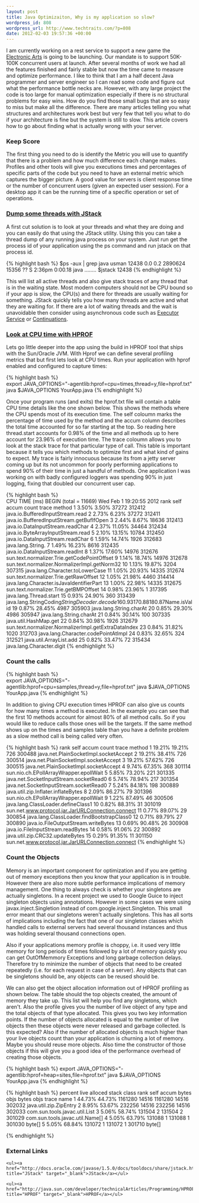 ```yaml
--- 
layout: post
title: Java Optimizaiton, Why is my application so slow?
wordpress_id: 808
wordpress_url: http://www.techtraits.com/?p=808
date: 2012-02-03 19:57:36 +00:00
---
```

<p style="text-align: justify;">

I am currently working on a rest service to support a new game the <a href="http://www.ea.com/" title="Electronic Arts" target="_blank">Electronic Arts</a> is going to be launching. Our mandate is to support 50K-100K concurrent users at launch. After several months of work we had all the features finished and fairly stable but now the time came to measure and optimize performance. I like to think that I am a half decent Java programmer and server engineer so I can read some code and figure out what the performance bottle necks are. However, with any large project the code is too large for manual optimization especially if there is no structural problems for easy wins. How do you find those small bugs that are so easy to miss but make all the difference. There are many articles telling you what structures and architectures work best but very few that tell you what to do if your architecture is fine but the system is still to slow. This article covers how to go about finding what is actually wrong with your server.</p>

<!--more-->



<h3>Keep Score</h3>

<p style="text-align: justify;">

The first thing you need to do is identify the Metric you will use to quantify that there is a problem and how much difference each change makes. Profiles and other tools will give you executions times and percentages of specific parts of the code but you need to have an external metric which captures the bigger picture. A good value for servers is client response time or the number of concurrent users (given an expected user session). For a desktop app it can be the running time of a specific operation or set of operations. </p>



<h3><a href="http://docs.oracle.com/javase/1.5.0/docs/tooldocs/share/jstack.html" title="JStack" target="_blank">Dump some threads with JStack</a></h3>

<p style="text-align: justify;">

A first cut solution is to look at your threads and what they are doing and you can easily do that using the JStack utility. Using this you can take a thread dump of any running java process on your system. Just run get the process id of your application using the ps command and run jstack on that process id. </p>




{% highlight bash %}
$ps -aux | grep java
usman          12438   0.0  0.2  2890624  15356   ??  S     2:36pm   0:00.18 java ........
$jstack 12438
{% endhighlight %}
&nbsp;



<p style="text-align: justify;">

This will list all active threads and also give stack traces of any thread that is in the waiting state. Most modern computers should not be CPU bound so if your app is slow, the CPU(s) and there for threads are usually waiting for something. JStack quickly tells you how many threads are active and what they are waiting for. If there are a lot of waiting threads and the wait is unavoidable then consider using asynchronous code such as <a href="http://docs.oracle.com/javase/1.5.0/docs/api/java/util/concurrent/ExecutorService.html" title="Executor Service" target="_blank">Executor Service</a> or <a href="http://docs.codehaus.org/display/JETTY/Continuations" title="Continuations" target="_blank">Continuations</a>.</p>



<h3><a href="http://java.sun.com/developer/technicalArticles/Programming/HPROF.html" title="HPROF" target="_blank">Look at CPU time with HPROF</a></h3>

<p style="text-align: justify;">

Lets go little deeper into the app using the build in HPROF tool that ships with the Sun/Oracle JVM. With Hprof we can define several profiling metrics that but first lets look at CPU times. Run your application with hprof enabled and configured to capture times:</p>

{% highlight bash %}  
export JAVA_OPTIONS="-agentlib:hprof=cpu=times,thread=y,file=hprof.txt"
java $JAVA_OPTIONS YourApp.java
{% endhighlight %}
&nbsp;


<p style="text-align: justify;">

Once your program runs (and exits) the hprof.txt file will contain a table CPU time details like the one shown below. This shows the methods where the CPU spends most of its execution time. The self coloumn marks the percentage of time used by the method and the accum column describes the total time accounted for so far starting at the top. So reading here thread.start accounts for 0.98% of the time and all methods up to here account for 23.96% of execution time. The trace coloumn allows you to look at the stack trace for that particular type of call. This table is important because it tells you which methods to optimize first and what kind of gains to expect. My trace is fairly innocuous because its from a jetty server coming up but its not uncommon for poorly performing applications to spend 90% of their time in just a handful of methods. One application I was working on with badly configured loggers was spending 90% in just logging, fixing that doubled our concurrent user cap.</p>



{% highlight bash %}  
CPU TIME (ms) BEGIN (total = 11669) Wed Feb  1 19:20:55 2012
rank   self  accum   count trace method
   1  3.50%  3.50%   37272 312412 java.io.BufferedInputStream.read
   2  2.73%  6.23%   37272 312411 java.io.BufferedInputStream.getBufIfOpen
   3  2.44%  8.67%   18636 312413 java.io.DataInputStream.readChar
   4  2.37% 11.05%   34464 312434 java.io.ByteArrayInputStream.read
   5  2.10% 13.15%   10784 312450 java.io.DataInputStream.readChar
   6  1.59% 14.74%    1926 312683 java.lang.String.<init>
   7  1.49% 16.23%    8616 312435 java.io.DataInputStream.readInt
   8  1.37% 17.60%   14976 312676 sun.text.normalizer.Trie.getCodePointOffset
   9  1.14% 18.74%   14976 312678 sun.text.normalizer.NormalizerImpl.getNorm32
  10  1.13% 19.87%    3204 307315 java.lang.Character.toLowerCase
  11  1.05% 20.93%   14335 312674 sun.text.normalizer.Trie.getRawOffset
  12  1.05% 21.98%    4460 314414 java.lang.Character.isJavaIdentifierPart
  13  1.00% 22.98%   14335 312675 sun.text.normalizer.Trie.getBMPOffset
  14  0.98% 23.96%       1 317395 java.lang.Thread.start
  15  0.93% 24.90%     360 313439 java.lang.StringCoding$StringDecoder.decode
  16  0.93% 25.82%     208 300638 sun.misc.ASCIICaseInsensitiveComparator.lowerCaseHashCode
  17  0.88% 26.70%     500 312717 java.text.RBTableBuilder.addExpansion
  18  0.87% 27.58%    2410 300626 java.util.jar.Attributes$Name.isValid
  19  0.87% 28.45%    4987 305903 java.lang.String.charAt
  20  0.85% 29.30%    4986 305947 java.lang.String.charAt
  21  0.84% 30.14%     100 307335 java.util.HashMap.get
  22  0.84% 30.98%    1926 312679 sun.text.normalizer.NormalizerImpl.getExtraDataIndex
  23  0.84% 31.82%    1020 312703 java.lang.Character.codePointAtImpl
  24  0.83% 32.65%     324 312521 java.util.ArrayList.add
  25  0.82% 33.47%      72 315434 java.lang.Character.digit
{% endhighlight %}
&nbsp;


<h3>Count the calls</h3>

{% highlight bash %}  
export JAVA_OPTIONS="-agentlib:hprof=cpu=samples,thread=y,file=hprof.txt"
java $JAVA_OPTIONS YourApp.java
{% endhighlight %}
&nbsp;


<p style="text-align: justify;">

In addition to giving CPU execution times HPROF can also give us counts for how many times a method is executed. In the example you can see that the first 10 methods account for almost 80% of all method calls. So if you would like to reduce calls those ones will be the targets. If the same method shows up on the times and samples table than you have a definite problem as a slow method call is being called very often. </p>



{% highlight bash %}
rank   self  accum   count trace method
   1 19.21% 19.21%     726 300488 java.net.PlainSocketImpl.socketAccept
   2 19.21% 38.41%     726 300514 java.net.PlainSocketImpl.socketAccept
   3 19.21% 57.62%     726 300515 java.net.PlainSocketImpl.socketAccept
   4  9.74% 67.35%     368 301114 sun.nio.ch.EPollArrayWrapper.epollWait
   5  5.85% 73.20%     221 301335 java.net.SocketInputStream.socketRead0
   6  5.74% 78.94%     217 301354 java.net.SocketInputStream.socketRead0
   7  5.24% 84.18%     198 300889 java.util.zip.Inflater.inflateBytes
   8  2.09% 86.27%      79 301396 sun.nio.ch.EPollArrayWrapper.epollWait
   9  1.22% 87.49%      46 300506 java.lang.ClassLoader.defineClass1
  10  0.82% 88.31%      31 301019 sun.net.www.protocol.jar.JarURLConnection.connect
  11  0.77% 89.07%      29 300854 java.lang.ClassLoader.findBootstrapClass0
  12  0.71% 89.79%      27 300890 java.io.FileOutputStream.writeBytes
  13  0.69% 90.48%      26 300908 java.io.FileInputStream.readBytes
  14  0.58% 91.06%      22 300892 java.util.zip.CRC32.updateBytes
  15  0.29% 91.35%      11 301150 sun.net.www.protocol.jar.JarURLConnection.connect
{% endhighlight %}
&nbsp;




<h3>Count the Objects</h3>

<p style="text-align: justify;">

Memory is an important component for optimization and if you are getting out of memory exceptions then you know that your application is in trouble. However there are also more subtle performance implications of memory management. One thing to always check is whether your singletons are actually singletons. In a recent project we used to Google Guice to inject singleton objects using annotations. However in some cases we were using javax.inject.Singletion instead of com.google.inject.Singleton. This small error meant that our singletons weren't actually singletons. This has all sorts of implications including the fact that one of our singleton classes which handled calls to external servers had several thousand instances and thus was holding several thousand connections open. </p>



<p style="text-align: justify;">

Also if your applications memory profile is choppy, i.e. it used very little memory for long periods of times followed by a lot of memory quickly you can get OutOfMemmory Exceptions and long garbage collection delays. Therefore try to minimize the number of objects that need to be created repeatedly (i.e. for each request in case of a server). Any objects that can be singletons should be, any objects can be reused should be. </p>



<p style="text-align: justify;">

We can also get the object allocation information out of HPROF profiling as shown below. The table should the top objects created, the amount of memory they take up. This list will help you find any singletons, which aren't. Also the profile gives you the number of live object of any type and the total objects of that type allocated. This gives you two key information points. If the number of objects allocated is equal to the number of live objects then these objects were never released and garbage collected. Is this expected? Also if the number of allocated objects is much higher than your live objects count than your application is churning a lot of memory. Maybe you should reuse more objects. Also time the constructor of those objects if this will give you a good idea of the performance overhead of creating those objects.   </p>




{% highlight bash %}
export JAVA_OPTIONS="-agentlib:hprof=heap=sites,file=hprof.txt"
java $JAVA_OPTIONS YourApp.java
{% endhighlight %}
&nbsp;



{% highlight bash %}
          percent          live          alloced  stack class
 rank   self  accum     bytes objs     bytes  objs trace name
    1 44.73% 44.73%   1161280 14516  1161280 14516 302032 java.util.zip.ZipEntry
    2  8.95% 53.67%    232256 14516   232256 14516 302033 com.sun.tools.javac.util.List
    3  5.06% 58.74%    131504    2    131504     2 301029 com.sun.tools.javac.util.Name[]
    4  5.05% 63.79%    131088    1    131088     1 301030 byte[]
    5  5.05% 68.84%    131072    1    131072     1 301710 byte[]

{% endhighlight %}
&nbsp;





<h3>External Links</h3>

<p style="text-align: justify;">

	<ul><a href="http://docs.oracle.com/javase/1.5.0/docs/tooldocs/share/jstack.html" title="JStack" target="_blank">JStack</a></ul>

	<ul><a href="http://java.sun.com/developer/technicalArticles/Programming/HPROF.html" title="HPROF" target="_blank">HPROF</a></ul>



